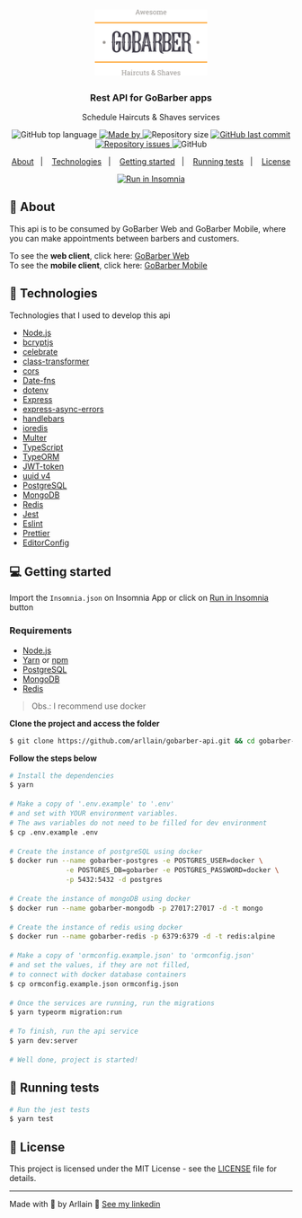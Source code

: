 <h1 align="center">
  <img alt="gobarber" src=".github/logo.svg" width="200px">
</h1>

<h3 align="center">
  Rest API for GoBarber apps
</h3>

<p align="center">Schedule Haircuts & Shaves services</p>

<p align="center">
  <img alt="GitHub top language" src="https://img.shields.io/github/languages/top/arllain/gobarber-api?color=%23FF9000">

  <a href="https://www.linkedin.com/in/arllain/" target="_blank" rel="noopener noreferrer">
    <img alt="Made by" src="https://img.shields.io/badge/made%20by-arllain-%23FF9000">
  </a>

  <img alt="Repository size" src="https://img.shields.io/github/repo-size/arllain/gobarber-api?color=%23FF9000">

  <a href="https://github.com/arllain/gobarber-api/commits/master">
    <img alt="GitHub last commit" src="https://img.shields.io/github/last-commit/arllain/gobarber-api?color=%23FF9000">
  </a>

  <a href="https://github.com/arllain/gobarber-api/issues">
    <img alt="Repository issues" src="https://img.shields.io/github/issues/arllain/gobarber-api?color=%23FF9000">
  </a>

  <img alt="GitHub" src="https://img.shields.io/github/license/arllain/gobarber-api?color=%23FF9000">
</p>

<p align="center">
  <a href="#%EF%B8%8F-about-the-project">About</a>&nbsp;&nbsp;&nbsp;|&nbsp;&nbsp;&nbsp;
  <a href="#-technologies">Technologies</a>&nbsp;&nbsp;&nbsp;|&nbsp;&nbsp;&nbsp;
  <a href="#-getting-started">Getting started</a>&nbsp;&nbsp;&nbsp;|&nbsp;&nbsp;&nbsp;
  <a href="#-running-tests">Running tests</a>&nbsp;&nbsp;&nbsp;|&nbsp;&nbsp;&nbsp;
  <a href="#-license">License</a>
</p>

<p id="insomniaButton" align="center">
  <a href="https://insomnia.rest/run/?label=PontoLoc&uri=https%3A%2F%2Fraw.githubusercontent.com%2Farllain%2Fpontoloc-api%2Fmaster%2FInsomnia.json" target="_blank"><img src="https://insomnia.rest/images/run.svg" alt="Run in Insomnia"></a>
</p>

## 🧐 About

This api is to be consumed by GoBarber Web and GoBarber Mobile, where you can make appointments between barbers and customers.

To see the **web client**, click here: [GoBarber Web](https://github.com/arllain/gobarber-web)<br />
To see the **mobile client**, click here: [GoBarber Mobile](https://github.com/arllain/gobarber-mobile)

## 🚀 Technologies

Technologies that I used to develop this api

- [Node.js](https://nodejs.org/en/)
- [bcryptjs](https://github.com/dcodeIO/bcrypt.js)
- [celebrate](https://github.com/arb/celebrate)
- [class-transformer](https://github.com/typestack/class-transformer)
- [cors](https://github.com/expressjs/cors)
- [Date-fns](https://date-fns.org/)
- [dotenv](https://github.com/motdotla/dotenv)
- [Express](https://expressjs.com/pt-br/)
- [express-async-errors](https://github.com/davidbanham/express-async-errors)
- [handlebars](https://github.com/ericf/express-handlebars)
- [ioredis](https://github.com/luin/ioredis)
- [Multer](https://github.com/expressjs/multer)
- [TypeScript](https://www.typescriptlang.org/)
- [TypeORM](https://typeorm.io/#/)
- [JWT-token](https://jwt.io/)
- [uuid v4](https://github.com/thenativeweb/uuidv4/)
- [PostgreSQL](https://www.postgresql.org/)
- [MongoDB](https://www.mongodb.com/)
- [Redis](https://redis.io/)
- [Jest](https://jestjs.io/)
- [Eslint](https://eslint.org/)
- [Prettier](https://prettier.io/)
- [EditorConfig](https://editorconfig.org/)

## 💻 Getting started

Import the `Insomnia.json` on Insomnia App or click on [Run in Insomnia](#insomniaButton) button

### Requirements

- [Node.js](https://nodejs.org/en/)
- [Yarn](https://classic.yarnpkg.com/) or [npm](https://www.npmjs.com/)
- [PostgreSQL](https://www.postgresql.org/)
- [MongoDB](https://www.mongodb.com/)
- [Redis](https://redis.io/)

> Obs.: I recommend use docker

**Clone the project and access the folder**

```bash
$ git clone https://github.com/arllain/gobarber-api.git && cd gobarber-api
```

**Follow the steps below**

```bash
# Install the dependencies
$ yarn

# Make a copy of '.env.example' to '.env'
# and set with YOUR environment variables.
# The aws variables do not need to be filled for dev environment
$ cp .env.example .env

# Create the instance of postgreSQL using docker
$ docker run --name gobarber-postgres -e POSTGRES_USER=docker \
              -e POSTGRES_DB=gobarber -e POSTGRES_PASSWORD=docker \
              -p 5432:5432 -d postgres

# Create the instance of mongoDB using docker
$ docker run --name gobarber-mongodb -p 27017:27017 -d -t mongo

# Create the instance of redis using docker
$ docker run --name gobarber-redis -p 6379:6379 -d -t redis:alpine

# Make a copy of 'ormconfig.example.json' to 'ormconfig.json'
# and set the values, if they are not filled,
# to connect with docker database containers
$ cp ormconfig.example.json ormconfig.json

# Once the services are running, run the migrations
$ yarn typeorm migration:run

# To finish, run the api service
$ yarn dev:server

# Well done, project is started!
```

## 🔧 Running tests
```bash
# Run the jest tests
$ yarn test

```


## 📝 License

This project is licensed under the MIT License - see the [LICENSE](LICENSE) file for details.

---

Made with 💜 by Arllain 👋 [See my linkedin](https://www.linkedin.com/in/arllain/)
